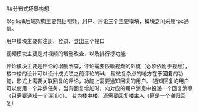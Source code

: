 ##分布式场景构想

以giligili后端架构主要包括视频、用户、评论三个主要模块，模块之间采用rpc通信。

用户模块主要有注册、登录、登出三个接口

视频模块主要是对视频的增删改查，以及排行榜功能

评论模块主要是评论的增删改查，评论需要依赖视频的外键（必须依附于视频），楼中楼的设计可以设计成关联之前评论的id。
稍微复杂点的地方在于**回复**的功能，形式上需要关联回复的评论，功能上需要通知回复的用户。
通知回复的用户可以使用一个异步任务，当有回复增加时，向对应的用户消息中投递一个回复消息（只需要通知一个评论id）。
若为楼中楼，还需要回复楼主人（算是一个递归回复）
